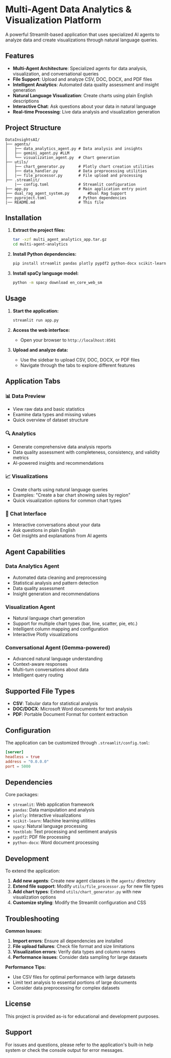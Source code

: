 
# Multi-Agent Data Analytics & Visualization Platform
 
A powerful Streamlit-based application that uses specialized AI agents to analyze data and create visualizations through natural language queries.
 
## Features
 
- **Multi-Agent Architecture**: Specialized agents for data analysis, visualization, and conversational queries
- **File Support**: Upload and analyze CSV, DOC, DOCX, and PDF files
- **Intelligent Analytics**: Automated data quality assessment and insight generation
- **Natural Language Visualization**: Create charts using plain English descriptions
- **Interactive Chat**: Ask questions about your data in natural language
- **Real-time Processing**: Live data analysis and visualization generation
 
## Project Structure
 
```
DataInsightsAI/
├── agents/
│   ├── data_analytics_agent.py # Data analysis and insights
│   ├── gemini_agent.py #LLM
│   └── visualization_agent.py  # Chart generation
├── utils/
│   ├── chart_generator.py      # Plotly chart creation utilities
│   ├── data_handler.py         # Data preprocessing utilities
│   |── file_processor.py       # File upload and processing
├── .streamlit/
    |── config.toml             # Streamlit configuration
├── app.py                      # Main application entry point
├── dual_rag_agent_system.py        #Dual Rag Support
├── pyproject.toml              # Python dependencies
|── README.md                   # This file
```
 
## Installation
 
1. **Extract the project files:**
   ```bash
   tar -xzf multi_agent_analytics_app.tar.gz
   cd multi-agent-analytics
   ```
 
2. **Install Python dependencies:**
   ```bash
   pip install streamlit pandas plotly pypdf2 python-docx scikit-learn spacy textblob
   ```
 
3. **Install spaCy language model:**
   ```bash
   python -m spacy download en_core_web_sm
   ```
 
## Usage
 
1. **Start the application:**
   ```bash
   streamlit run app.py
   ```
 
2. **Access the web interface:**
   - Open your browser to `http://localhost:8501`
 
3. **Upload and analyze data:**
   - Use the sidebar to upload CSV, DOC, DOCX, or PDF files
   - Navigate through the tabs to explore different features
 
## Application Tabs
 
### 📊 Data Preview
- View raw data and basic statistics
- Examine data types and missing values
- Quick overview of dataset structure
 
### 🔍 Analytics
- Generate comprehensive data analysis reports
- Data quality assessment with completeness, consistency, and validity metrics
- AI-powered insights and recommendations
 
### 📈 Visualizations
- Create charts using natural language queries
- Examples: "Create a bar chart showing sales by region"
- Quick visualization options for common chart types
 
### 💬 Chat Interface
- Interactive conversations about your data
- Ask questions in plain English
- Get insights and explanations from AI agents
 
## Agent Capabilities
 
### Data Analytics Agent
- Automated data cleaning and preprocessing
- Statistical analysis and pattern detection
- Data quality assessment
- Insight generation and recommendations
 
### Visualization Agent
- Natural language chart generation
- Support for multiple chart types (bar, line, scatter, pie, etc.)
- Intelligent column mapping and configuration
- Interactive Plotly visualizations
 
### Conversational Agent (Gemma-powered)
- Advanced natural language understanding
- Context-aware responses
- Multi-turn conversations about data
- Intelligent query routing
 
## Supported File Types
 
- **CSV**: Tabular data for statistical analysis
- **DOC/DOCX**: Microsoft Word documents for text analysis
- **PDF**: Portable Document Format for content extraction
 
## Configuration
 
The application can be customized through `.streamlit/config.toml`:
 
```toml
[server]
headless = true
address = "0.0.0.0"
port = 5000
```
 
## Dependencies
 
Core packages:
- `streamlit`: Web application framework
- `pandas`: Data manipulation and analysis
- `plotly`: Interactive visualizations
- `scikit-learn`: Machine learning utilities
- `spacy`: Natural language processing
- `textblob`: Text processing and sentiment analysis
- `pypdf2`: PDF file processing
- `python-docx`: Word document processing
 
## Development
 
To extend the application:
 
1. **Add new agents**: Create new agent classes in the `agents/` directory
2. **Extend file support**: Modify `utils/file_processor.py` for new file types
3. **Add chart types**: Extend `utils/chart_generator.py` with new visualization options
4. **Customize styling**: Modify the Streamlit configuration and CSS
 
## Troubleshooting
 
**Common Issues:**
 
1. **Import errors**: Ensure all dependencies are installed
2. **File upload failures**: Check file format and size limitations
3. **Visualization errors**: Verify data types and column names
4. **Performance issues**: Consider data sampling for large datasets
 
**Performance Tips:**
 
- Use CSV files for optimal performance with large datasets
- Limit text analysis to essential portions of large documents
- Consider data preprocessing for complex datasets
 
## License
 
This project is provided as-is for educational and development purposes.
 
## Support
 
For issues and questions, please refer to the application's built-in help system or check the console output for error messages.
 